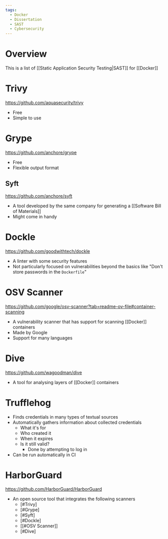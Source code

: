 ```yaml
---
tags:
  - Docker
  - Dissertation
  - SAST
  - Cybersecurity
---
```

# Overview
This is a list of [[Static Application Security Testing|SAST]] for [[Docker]]
# Trivy
https://github.com/aquasecurity/trivy

- Free
- Simple to use
# Grype
https://github.com/anchore/grype

- Free
- Flexible output format
## Syft
https://github.com/anchore/syft

- A tool developed by the same company for generating a [[Software Bill of Materials]]
- Might come in handy
# Dockle
https://github.com/goodwithtech/dockle

- A linter with some security features
- Not particularly focused on vulnerabilities beyond the basics like "Don't store passwords in the `Dockerfile`"

# OSV Scanner
https://github.com/google/osv-scanner?tab=readme-ov-file#container-scanning

- A vulnerability scanner that has support for scanning [[Docker]] containers
- Made by Google
- Support for many languages
# Dive
https://github.com/wagoodman/dive

- A tool for analysing layers of [[Docker]] containers

# Trufflehog

- Finds credentials in many types of textual sources
- Automatically gathers information about collected credentials
	- What it's for
	- Who created it
	- When it expires
	- Is it still valid?
		- Done by attempting to log in
- Can be run automatically in CI

# HarborGuard
https://github.com/HarborGuard/HarborGuard

- An open source tool that integrates the following scanners
	- [#Trivy]
	- [#Grype]
	- [#Syft]
	- [#Dockle]
	- [[#OSV Scanner]]
	- [#Dive]